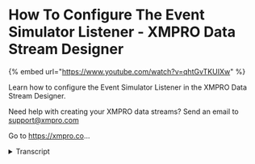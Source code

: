 # How To Configure The Event Simulator Listener - XMPRO Data Stream Designer
{% embed url="https://www.youtube.com/watch?v=qhtGvTKUIXw" %}



Learn how to configure the Event Simulator Listener in the XMPRO Data Stream Designer. 

Need help with creating your XMPRO data streams? Send an email to support@xmpro.com 

Go to https://xmpro.co...
<details>
<summary>Transcript</summary>Learn how to configure the Event Simulator Listener in the XMPRO Data Stream Designer. 

Need help with creating your XMPRO data streams? Send an email to support@xmpro.com 

Go to https://xmpro.co...
we are going to do here is look at how

they setup and configure the event

simulator listener agent got tool box

and search for event simulator you will

find it under listen this click on the

agent and drag it to the canvas click

save double click on your agent this is

where you will be configuring your agent

specify the number of events you would

like to have simulated leave it as zero

to simulate an infinite amount of events

next specify the amount of events you'd

like to have simulated each second I'm

going to leave it as 10 if you'd like

the events to be created in batches

select the micro batch check box and

specify your the size of the batch which

I'm going to leave us then next you need

to define the event definition click on

add as an example I'm going to add

temperature and I'm going to give it a

minimum of 15 degrees and a maximum of

90 which means that events will be

simulated between 15 and 90 click

outside of the table click apply click

Save
</details>